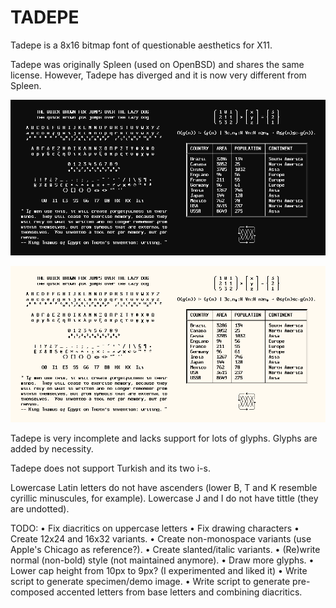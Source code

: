 #                                TADEPE

Tadepe is a 8x16 bitmap font of questionable aesthetics for X11.

Tadepe was originally Spleen (used on OpenBSD) and shares the same
license. However, Tadepe has diverged and it is now very different
from Spleen.

![specimen, dark background](./specimen-dark.png)

![specimen, light background](./specimen-light.png)

Tadepe is very incomplete and lacks support for lots of glyphs.
Glyphs are added by necessity.

Tadepe does not support Turkish and its two i-s.

Lowercase Latin letters do not have ascenders (lower B, T and K
resemble cyrillic minuscules, for example).  Lowercase J and I
do not have tittle (they are undotted).

TODO:
• Fix diacritics on uppercase letters
• Fix drawing characters
• Create 12x24 and 16x32 variants.
• Create non-monospace variants (use Apple's Chicago as reference?).
• Create slanted/italic variants.
• (Re)write normal (non-bold) style (not maintained anymore).
• Draw more glyphs.
• Lower cap height from 10px to 9px? (I experimented and liked it)
• Write script to generate specimen/demo image.
• Write script to generate pre-composed accented letters from base
  letters and combining diacritics.
